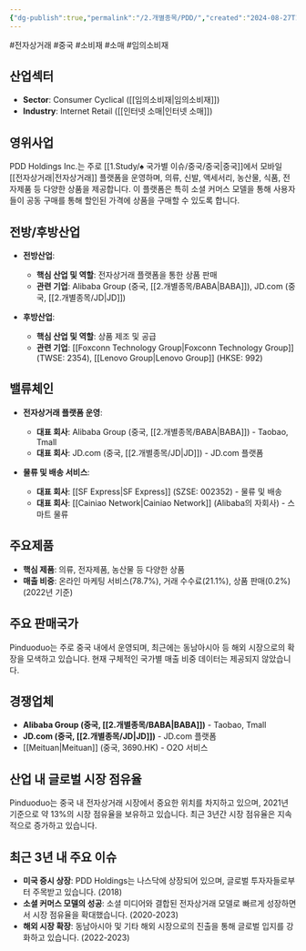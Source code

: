 ```yaml
---
{"dg-publish":true,"permalink":"/2.개별종목/PDD/","created":"2024-08-27T12:13:57.526+09:00","updated":"2025-07-29T21:37:05.042+09:00"}
---
```


 #전자상거래 #중국 #소비재 #소매 #임의소비재

## 산업섹터

- **Sector**: Consumer Cyclical ([[임의소비재\|임의소비재]])
- **Industry**: Internet Retail ([[인터넷 소매\|인터넷 소매]])

## 영위사업

PDD Holdings Inc.는 주로 [[1.Study/♠ 국가별 이슈/중국/중국\|중국]]에서 모바일 [[전자상거래\|전자상거래]] 플랫폼을 운영하며, 의류, 신발, 액세서리, 농산물, 식품, 전자제품 등 다양한 상품을 제공합니다. 이 플랫폼은 특히 소셜 커머스 모델을 통해 사용자들이 공동 구매를 통해 할인된 가격에 상품을 구매할 수 있도록 합니다.

## 전방/후방산업

- **전방산업**:
    
    - **핵심 산업 및 역할**: 전자상거래 플랫폼을 통한 상품 판매
    - **관련 기업**: Alibaba Group (중국, [[2.개별종목/BABA\|BABA]]), JD.com (중국, [[2.개별종목/JD\|JD]])
- **후방산업**:
    
    - **핵심 산업 및 역할**: 상품 제조 및 공급
    - **관련 기업**: [[Foxconn Technology Group\|Foxconn Technology Group]] (TWSE: 2354), [[Lenovo Group\|Lenovo Group]] (HKSE: 992)

## 밸류체인

- **전자상거래 플랫폼 운영**:
    
    - **대표 회사**: Alibaba Group (중국, [[2.개별종목/BABA\|BABA]]) - Taobao, Tmall
    - **대표 회사**: JD.com (중국, [[2.개별종목/JD\|JD]]) - JD.com 플랫폼
    
- **물류 및 배송 서비스**:
    
    - **대표 회사**: [[SF Express\|SF Express]] (SZSE: 002352) - 물류 및 배송
    - **대표 회사**: [[Cainiao Network\|Cainiao Network]] (Alibaba의 자회사) - 스마트 물류
    

## 주요제품

- **핵심 제품**: 의류, 전자제품, 농산물 등 다양한 상품
- **매출 비중**: 온라인 마케팅 서비스(78.7%), 거래 수수료(21.1%), 상품 판매(0.2%) (2022년 기준)

## 주요 판매국가

Pinduoduo는 주로 중국 내에서 운영되며, 최근에는 동남아시아 등 해외 시장으로의 확장을 모색하고 있습니다. 현재 구체적인 국가별 매출 비중 데이터는 제공되지 않았습니다.

## 경쟁업체

- **Alibaba Group (중국, [[2.개별종목/BABA\|BABA]])** - Taobao, Tmall
- **JD.com (중국, [[2.개별종목/JD\|JD]])** - JD.com 플랫폼
- [[Meituan\|Meituan]] (중국, 3690.HK) - O2O 서비스

## 산업 내 글로벌 시장 점유율

Pinduoduo는 중국 내 전자상거래 시장에서 중요한 위치를 차지하고 있으며, 2021년 기준으로 약 13%의 시장 점유율을 보유하고 있습니다. 최근 3년간 시장 점유율은 지속적으로 증가하고 있습니다.

## 최근 3년 내 주요 이슈

- **미국 증시 상장**: PDD Holdings는 나스닥에 상장되어 있으며, 글로벌 투자자들로부터 주목받고 있습니다. (2018)
- **소셜 커머스 모델의 성공**: 소셜 미디어와 결합된 전자상거래 모델로 빠르게 성장하면서 시장 점유율을 확대했습니다. (2020-2023)
- **해외 시장 확장**: 동남아시아 및 기타 해외 시장으로의 진출을 통해 글로벌 입지를 강화하고 있습니다. (2022-2023)